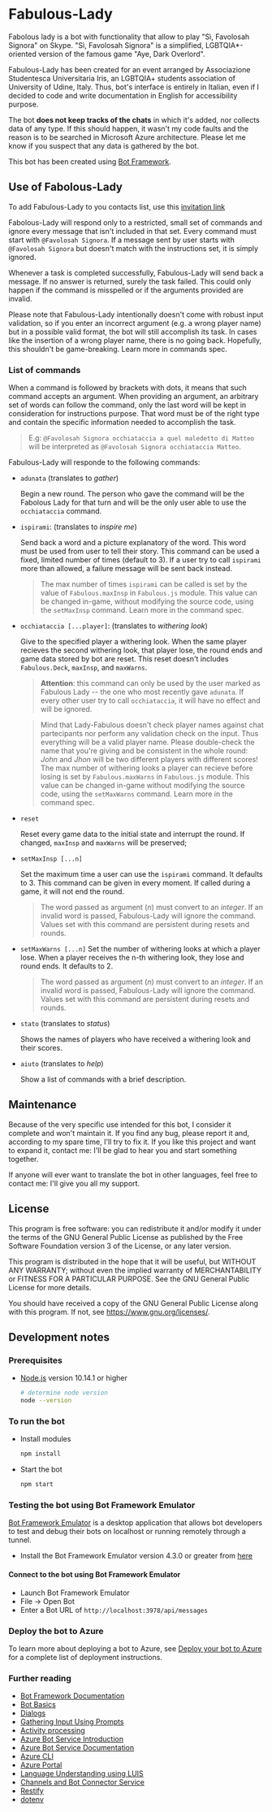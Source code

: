 # Fabulous-Lady

Fabolous lady is a bot with functionality that allow to play &#34;Sì, Favolosah Signora&#34; on Skype. "Sì, Favolosah Signora" is a simplified, LGBTQIA*-oriented version of the famous game "Aye, Dark Overlord".

Fabulous-Lady has been created for an event arranged by Associazione Studentesca Universitaria Iris, an LGBTQIA+ students association of University of Udine, Italy. Thus, bot's interface is entirely in Italian, even if I decided to code and write documentation in English for accessibility purpose.

The bot **does not keep tracks of the chats** in which it's added, nor collects data of any type. If this should happen, it wasn't my code faults and the reason is to be searched in Microsoft Azure architecture. Please let me know if you suspect that any data is gathered by the bot.

This bot has been created using [Bot Framework](https://dev.botframework.com).

## Use of Fabolous-Lady

To add Fabulous-Lady to you contacts list, use this [invitation link](https://join.skype.com/bot/10775a5a-351e-43df-b7eb-166ad67e8556)

Fabolous-Lady will respond only to a restricted, small set of commands and ignore every message that isn't included in that set. Every command must start with `@Favolosah Signora`. If a message sent by user starts with `@Favolosah Signora` but doesn't match with the instructions set, it is simply ignored.

Whenever a task is completed successfully, Fabulous-Lady will send back a message. If no answer is returned, surely the task failed. This could only happen if the command is misspelled or if the arguments provided are invalid.

Please note that Fabulous-Lady intentionally doesn't come with robust input validation, so if you enter an incorrect argument (e.g. a wrong player name) but in a possible valid format, the bot will still accomplish its task. In cases like the insertion of a wrong player name, there is no going back. Hopefully, this shouldn't be game-breaking. Learn more in commands spec.

### List of commands

When a command is followed by brackets with dots, it means that such command accepts an argument. When providing an argument, an arbitrary set of words can follow the command, only the last word will be kept in consideration for instructions purpose. That word must be of the right type and contain the specific information needed to accomplish the task.
> E.g: `@Favolosah Signora occhiataccia a quel maledetto di Matteo` will be interpreted as `@Favolosah Signora occhiataccia Matteo`.

Fabulous-Lady will responde to the following commands:

- `adunata` (translates to *gather*)
  
  Begin a new round. The person who gave the command will be the Fabolous Lady for that turn and will be the only user able to use the `occhiataccia` command.

- `ispirami`: (translates to *inspire me*)

  Send back a word and a picture explanatory of the word. This word must be used from user to tell their story. This command can be used a fixed, limited number of times (default to 3). If a user try to call `ispirami` more than allowed, a failure message will be sent back instead.
  > The max number of times `ispirami` can be called is set by the value of `Fabulous.maxInsp` in `Fabulous.js` module.
  > This value can be changed in-game, without modifying the source code, using the `setMaxInsp` command. Learn more in the command spec.

- `occhiataccia [...player]`: (translates to *withering look*)

  Give to the specified player a withering look. When the same player recieves the second withering look, that player lose, the round ends and game data stored by bot are reset. This reset doesn't includes `Fabulous.Deck`, `maxInsp`, and `maxWarns`.
  >**Attention**: this command can only be used by the user marked as Fabulous Lady -- the one who most recently gave `adunata`. If every other user try to call `occhiataccia`, it will have no effect and will be ignored.

  > Mind that Lady-Fabulous doesn't check player names against chat partecipants nor perform any validation check on the input. Thus everything will be a valid player name. Please double-check the name that you're giving and be consistent in the whole round: *John* and *Jhon* will be two different players with different scores!  
  >The max number of withering looks a player can recieve before losing is set by `Fabulous.maxWarns` in `Fabulous.js` module. 
  >This value can be changed in-game without modifying the source code, using the `setMaxWarns` command. Learn more in the command spec.

- `reset`

  Reset every game data to the initial state and interrupt the round. If changed, `maxInsp` and `maxWarns` will be preserved;

- `setMaxInsp [...n]`

  Set the maximum time a user can use the `ispirami` command. It defaults to 3.
  This command can be given in every moment. If called during a game, it will not end the round.
  > The word passed as argument (*n*) must convert to an *integer*. If an invalid word is passed, Fabulous-Lady will ignore the command.  
  > Values set with this command are persistent during resets and rounds.

- `setMaxWarns [...n]`
  Set the number of withering looks at which a player lose. When a player receives the n-th withering look, they lose and round ends. It defaults to 2.
  > The word passed as argument (*n*) must convert to an *integer*. If an invalid word is passed, Fabulous-Lady will ignore the command.  
  > Values set with this command are persistent during resets and rounds.

- `stato` (translates to *status*)

  Shows the names of players who have received a withering look and their scores.

- `aiuto` (translates to *help*)

  Show a list of commands with a brief description.

## Maintenance

Because of the very specific use intended for this bot, I consider it complete and won't maintain it. If you find any bug, please report it and, according to my spare time, I'll try to fix it. If you like this project and want to expand it, contact me: I'll be glad to hear you and start something together.

If anyone will ever want to translate the bot in other languages, feel free to contact me: I'll give you all my support.

## License

This program is free software: you can redistribute it and/or modify it under the terms of the GNU General Public License as published by the Free Software Foundation version 3 of the License, or any later version.

This program is distributed in the hope that it will be useful, but WITHOUT ANY WARRANTY; without even the implied warranty of MERCHANTABILITY or FITNESS FOR A PARTICULAR PURPOSE.  See the GNU General Public License for more details.

You should have received a copy of the GNU General Public License along with this program.  If not, see <https://www.gnu.org/licenses/>.

## Development notes

### Prerequisites

- [Node.js](https://nodejs.org) version 10.14.1 or higher

    ```bash
    # determine node version
    node --version
    ```

### To run the bot

- Install modules

    ```bash
    npm install
    ```

- Start the bot

    ```bash
    npm start
    ```

### Testing the bot using Bot Framework Emulator

[Bot Framework Emulator](https://github.com/microsoft/botframework-emulator) is a desktop application that allows bot developers to test and debug their bots on localhost or running remotely through a tunnel.

- Install the Bot Framework Emulator version 4.3.0 or greater from [here](https://github.com/Microsoft/BotFramework-Emulator/releases)

#### Connect to the bot using Bot Framework Emulator

- Launch Bot Framework Emulator
- File -> Open Bot
- Enter a Bot URL of `http://localhost:3978/api/messages`

### Deploy the bot to Azure

To learn more about deploying a bot to Azure, see [Deploy your bot to Azure](https://aka.ms/azuredeployment) for a complete list of deployment instructions.


### Further reading

- [Bot Framework Documentation](https://docs.botframework.com)
- [Bot Basics](https://docs.microsoft.com/azure/bot-service/bot-builder-basics?view=azure-bot-service-4.0)
- [Dialogs](https://docs.microsoft.com/en-us/azure/bot-service/bot-builder-concept-dialog?view=azure-bot-service-4.0)
- [Gathering Input Using Prompts](https://docs.microsoft.com/en-us/azure/bot-service/bot-builder-prompts?view=azure-bot-service-4.0)
- [Activity processing](https://docs.microsoft.com/en-us/azure/bot-service/bot-builder-concept-activity-processing?view=azure-bot-service-4.0)
- [Azure Bot Service Introduction](https://docs.microsoft.com/azure/bot-service/bot-service-overview-introduction?view=azure-bot-service-4.0)
- [Azure Bot Service Documentation](https://docs.microsoft.com/azure/bot-service/?view=azure-bot-service-4.0)
- [Azure CLI](https://docs.microsoft.com/cli/azure/?view=azure-cli-latest)
- [Azure Portal](https://portal.azure.com)
- [Language Understanding using LUIS](https://docs.microsoft.com/en-us/azure/cognitive-services/luis/)
- [Channels and Bot Connector Service](https://docs.microsoft.com/en-us/azure/bot-service/bot-concepts?view=azure-bot-service-4.0)
- [Restify](https://www.npmjs.com/package/restify)
- [dotenv](https://www.npmjs.com/package/dotenv)
